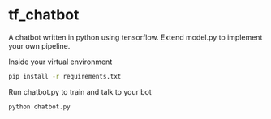 # tf_chatbot
A chatbot written in python using tensorflow. Extend model.py to implement your own pipeline.

Inside your virtual environment
```bash
pip install -r requirements.txt
```
Run chatbot.py to train and talk to your bot
```bash
python chatbot.py
```

